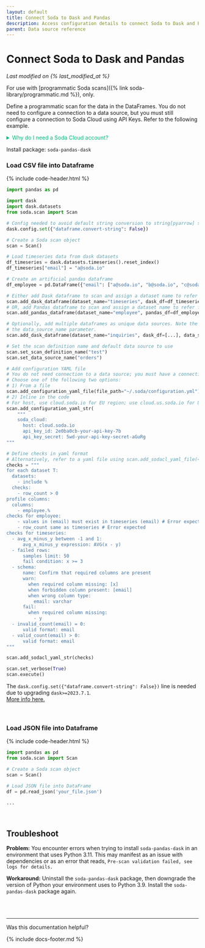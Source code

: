 ```yaml
---
layout: default
title: Connect Soda to Dask and Pandas
description: Access configuration details to connect Soda to Dask and Pandas.
parent: Data source reference
---
```


# Connect Soda to Dask and Pandas
*Last modified on {% last_modified_at %}* <br />

For use with [programmatic Soda scans]({% link soda-library/programmatic.md %}), only. 

Define a programmatic scan for the data in the DataFrames. You do not need to configure a connection to a data source, but you must still configure a connection to Soda Cloud using API Keys. Refer to the following example.

<details>
    <summary style="color:#00BC7E">Why do I need a Soda Cloud account?</summary>
To validate your account license or free trial, Soda Library must communicate with a Soda Cloud account via API keys. You create a set of API keys in your Soda Cloud account, then use them to configure the connection to Soda Library. <br /><a href="https://docs.soda.io/soda/get-started-roadmap.html#about-soda">Learn more</a><br /><br />
</details>


Install package: `soda-pandas-dask`


### Load CSV file into Dataframe

{% include code-header.html %}
```python
import pandas as pd

import dask
import dask.datasets
from soda.scan import Scan

# Config needed to avoid default string conversion to string[pyarrow] see below more info
dask.config.set({"dataframe.convert-string": False})

# Create a Soda scan object
scan = Scan()

# Load timeseries data from dask datasets
df_timeseries = dask.datasets.timeseries().reset_index()
df_timeseries["email"] = "a@soda.io"

# Create an artificial pandas dataframe
df_employee = pd.DataFrame({"email": ["a@soda.io", "b@soda.io", "c@soda.io"]})

# Either add Dask dataframe to scan and assign a dataset name to refer from checks.yaml
scan.add_dask_dataframe(dataset_name="timeseries", dask_df=df_timeseries, data_source_name="orders")
# OR, add Pandas dataframe to scan and assign a dataset name to refer from checks.yaml
scan.add_pandas_dataframe(dataset_name="employee", pandas_df=df_employee, data_source_name="orders")

# Optionally, add multiple dataframes as unique data sources. Note the change of 
# the data_source_name parameter. 
scan.add_dask_dataframe(dataset_name="inquiries", dask_df=[...], data_source_name="customers")

# Set the scan definition name and default data source to use
scan.set_scan_definition_name("test")
scan.set_data_source_name("orders")

# Add configuration YAML file
# You do not need connection to a data source; you must have a connection to Soda Cloud
# Choose one of the following two options:
# 1) From a file
scan.add_configuration_yaml_file(file_path="~/.soda/configuration.yml")
# 2) Inline in the code
# For host, use cloud.soda.io for EU region; use cloud.us.soda.io for US region
scan.add_configuration_yaml_str(
    """
    soda_cloud:
      host: cloud.soda.io
      api_key_id: 2e0ba0cb-your-api-key-7b
      api_key_secret: 5wd-your-api-key-secret-aGuRg
"""

# Define checks in yaml format
# Alternatively, refer to a yaml file using scan.add_sodacl_yaml_file(<filepath>)
checks = """
for each dataset T:
  datasets:
    - include %
  checks:
    - row_count > 0
profile columns:
  columns:
    - employee.%
checks for employee:
    - values in (email) must exist in timeseries (email) # Error expected
    - row_count same as timeseries # Error expected
checks for timeseries:
  - avg_x_minus_y between -1 and 1:
      avg_x_minus_y expression: AVG(x - y)
  - failed rows:
      samples limit: 50
      fail condition: x >= 3
  - schema:
      name: Confirm that required columns are present
      warn:
        when required column missing: [x]
        when forbidden column present: [email]
        when wrong column type:
          email: varchar
      fail:
        when required column missing:
          - y
  - invalid_count(email) = 0:
      valid format: email
  - valid_count(email) > 0:
      valid format: email
"""

scan.add_sodacl_yaml_str(checks)

scan.set_verbose(True)
scan.execute()
```

The `dask.config.set({"dataframe.convert-string": False})` line is needed due to upgrading `dask>=2023.7.1`.<br /><a href= https://docs.dask.org/en/stable/changelog.html#v2023-7-1>More info here.</a><br /><br />
<br />

### Load JSON file into Dataframe

{% include code-header.html %}
```python
import pandas as pd
from soda.scan import Scan

# Create a Soda scan object
scan = Scan()

# Load JSON file into DataFrame
df = pd.read_json('your_file.json')

...
```
<br />

## Troubleshoot

**Problem:** You encounter errors when trying to install `soda-pandas-dask` in an environment that uses Python 3.11. This may manifest as an issue with dependencies or as an error that reads, `Pre-scan validation failed, see logs for details.`

**Workaround:** Uninstall the `soda-pandas-dask` package, then downgrade the version of Python your environment uses to Python 3.9. Install the `soda-pandas-dask` package again. 

<br />
<br />

---

Was this documentation helpful?

<!-- LikeBtn.com BEGIN -->
<span class="likebtn-wrapper" data-theme="tick" data-i18n_like="Yes" data-ef_voting="grow" data-show_dislike_label="true" data-counter_zero_show="true" data-i18n_dislike="No"></span>
<script>(function(d,e,s){if(d.getElementById("likebtn_wjs"))return;a=d.createElement(e);m=d.getElementsByTagName(e)[0];a.async=1;a.id="likebtn_wjs";a.src=s;m.parentNode.insertBefore(a, m)})(document,"script","//w.likebtn.com/js/w/widget.js");</script>
<!-- LikeBtn.com END -->

{% include docs-footer.md %}